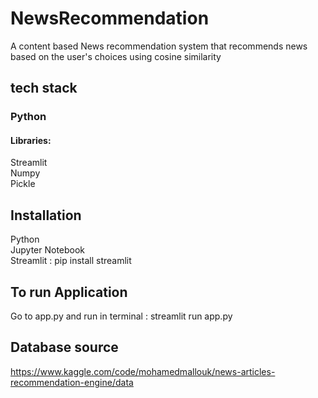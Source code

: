 # NewsRecommendation
A content based News recommendation system that recommends news based on the user's choices using cosine similarity

## tech stack
### Python
#### Libraries:
Streamlit\
Numpy\
Pickle

## Installation
Python\
Jupyter Notebook\
Streamlit : pip install streamlit

## To run Application
Go to app.py and run in terminal : streamlit run app.py

## Database source
https://www.kaggle.com/code/mohamedmallouk/news-articles-recommendation-engine/data


